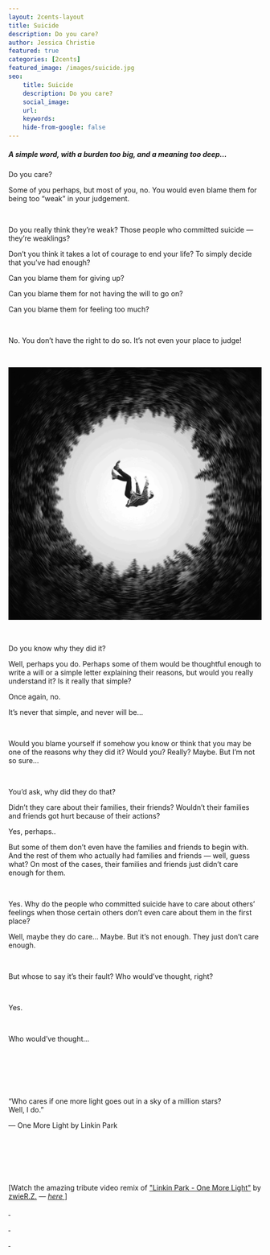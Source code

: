 ```yaml
---
layout: 2cents-layout
title: Suicide
description: Do you care?
author: Jessica Christie
featured: true
categories: [2cents]
featured_image: /images/suicide.jpg
seo:
    title: Suicide
    description: Do you care?
    social_image:
    url:
    keywords:
    hide-from-google: false
---
```

##### A simple word, with a burden too big, and a meaning too deep…

Do you care?

Some of you perhaps, but most of you, no. You would even blame them for being too “weak” in your judgement.

&nbsp;

Do you really think they’re weak? Those people who committed suicide ― they’re weaklings?

Don’t you think it takes a lot of courage to end your life? To simply decide that you’ve had enough?

Can you blame them for giving up?

Can you blame them for not having the will to go on?

Can you blame them for feeling too much?

&nbsp;

No. You don’t have the right to do so. It’s not even your place to judge\!

&nbsp;

<div>
    <img src="/images/suicide.jpg">
</div>

&nbsp;

Do you know why they did it?

Well, perhaps you do. Perhaps some of them would be thoughtful enough to write a will or a simple letter explaining their reasons, but would you really understand it? Is it really that simple?

Once again, no.

It’s never that simple, and never will be…

&nbsp;

Would you blame yourself if somehow you know or think that you may be one of the reasons why they did it? Would you? Really? Maybe. But I’m not so sure…

&nbsp;

You’d ask, why did they do that?

Didn’t they care about their families, their friends? Wouldn’t their families and friends got hurt because of their actions?

Yes, perhaps..

But some of them don’t even have the families and friends to begin with. And the rest of them who actually had families and friends ― well, guess what? On most of the cases, their families and friends just didn’t care enough for them.

&nbsp;

Yes. Why do the people who committed suicide have to care about others’ feelings when those certain others don’t even care about them in the first place?

Well, maybe they do care… Maybe. But it’s not enough. They just don’t care enough.

&nbsp;

But whose to say it’s their fault? Who would’ve thought, right?

&nbsp;

Yes.

&nbsp;

Who would’ve thought…

&nbsp;

&nbsp;

&nbsp;

<div class="right padded-l">
    <p> “Who cares if one more light goes out in a sky of a million stars? <br> Well, I do.” </p>
    <p> ― One More Light by Linkin Park </p>
</div>

&nbsp;

&nbsp;

&nbsp;

[Watch the amazing tribute video remix of <a href="https://www.youtube.com/watch?v=Tm8LGxTLtQk" target="_blank">"Linkin Park - One More Light"</a> by <a href="https://www.youtube.com/channel/UClM3cHgYoKNaZe94nLevpHg" target="_blank">zwieR.Z.</a> ― <a href="https://www.youtube.com/watch?v=2sh2REsrJZk" target="_blank"><em>here&nbsp;</em>]

&nbsp;

&nbsp;

&nbsp;
